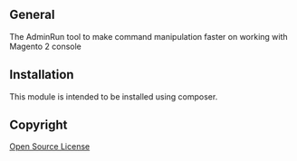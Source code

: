 ## General
The AdminRun tool to make command manipulation faster on working with Magento 2 console

## Installation

This module is intended to be installed using composer.

## Copyright

[Open Source License](LICENSE.txt)
